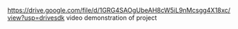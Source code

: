 https://drive.google.com/file/d/1GRG4SAOgUbeAH8cW5iL9nMcsgg4X18xc/view?usp=drivesdk  video demonstration of project
